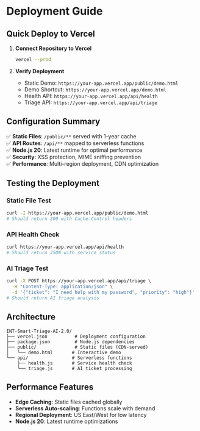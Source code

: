 # Deployment Guide

## Quick Deploy to Vercel

1. **Connect Repository to Vercel**
   ```bash
   vercel --prod
   ```

2. **Verify Deployment**
   - Static Demo: `https://your-app.vercel.app/public/demo.html`
   - Demo Shortcut: `https://your-app.vercel.app/demo.html`
   - Health API: `https://your-app.vercel.app/api/health`
   - Triage API: `https://your-app.vercel.app/api/triage`

## Configuration Summary

✅ **Static Files**: `/public/**` served with 1-year cache  
✅ **API Routes**: `/api/**` mapped to serverless functions  
✅ **Node.js 20**: Latest runtime for optimal performance  
✅ **Security**: XSS protection, MIME sniffing prevention  
✅ **Performance**: Multi-region deployment, CDN optimization  

## Testing the Deployment

### Static File Test
```bash
curl -I https://your-app.vercel.app/public/demo.html
# Should return 200 with Cache-Control headers
```

### API Health Check
```bash
curl https://your-app.vercel.app/api/health
# Should return JSON with service status
```

### AI Triage Test
```bash
curl -X POST https://your-app.vercel.app/api/triage \
  -H "Content-Type: application/json" \
  -d '{"ticket": "I need help with my password", "priority": "high"}'
# Should return AI triage analysis
```

## Architecture

```
INT-Smart-Triage-AI-2.0/
├── vercel.json          # Deployment configuration
├── package.json         # Node.js dependencies
├── public/              # Static files (CDN-served)
│   └── demo.html       # Interactive demo
└── api/                # Serverless functions
    ├── health.js       # Service health check
    └── triage.js       # AI ticket processing
```

## Performance Features

- **Edge Caching**: Static files cached globally
- **Serverless Auto-scaling**: Functions scale with demand
- **Regional Deployment**: US East/West for low latency
- **Node.js 20**: Latest runtime optimizations